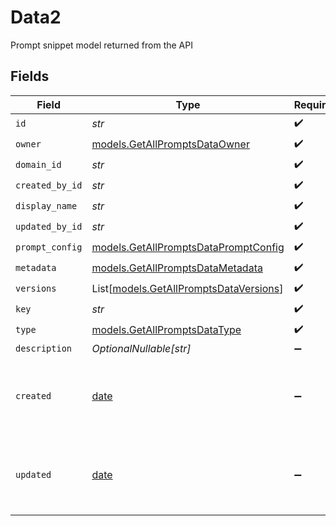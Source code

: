 # Data2

Prompt snippet model returned from the API


## Fields

| Field                                                                              | Type                                                                               | Required                                                                           | Description                                                                        |
| ---------------------------------------------------------------------------------- | ---------------------------------------------------------------------------------- | ---------------------------------------------------------------------------------- | ---------------------------------------------------------------------------------- |
| `id`                                                                               | *str*                                                                              | :heavy_check_mark:                                                                 | N/A                                                                                |
| `owner`                                                                            | [models.GetAllPromptsDataOwner](../models/getallpromptsdataowner.md)               | :heavy_check_mark:                                                                 | N/A                                                                                |
| `domain_id`                                                                        | *str*                                                                              | :heavy_check_mark:                                                                 | N/A                                                                                |
| `created_by_id`                                                                    | *str*                                                                              | :heavy_check_mark:                                                                 | N/A                                                                                |
| `display_name`                                                                     | *str*                                                                              | :heavy_check_mark:                                                                 | N/A                                                                                |
| `updated_by_id`                                                                    | *str*                                                                              | :heavy_check_mark:                                                                 | N/A                                                                                |
| `prompt_config`                                                                    | [models.GetAllPromptsDataPromptConfig](../models/getallpromptsdatapromptconfig.md) | :heavy_check_mark:                                                                 | N/A                                                                                |
| `metadata`                                                                         | [models.GetAllPromptsDataMetadata](../models/getallpromptsdatametadata.md)         | :heavy_check_mark:                                                                 | N/A                                                                                |
| `versions`                                                                         | List[[models.GetAllPromptsDataVersions](../models/getallpromptsdataversions.md)]   | :heavy_check_mark:                                                                 | N/A                                                                                |
| `key`                                                                              | *str*                                                                              | :heavy_check_mark:                                                                 | N/A                                                                                |
| `type`                                                                             | [models.GetAllPromptsDataType](../models/getallpromptsdatatype.md)                 | :heavy_check_mark:                                                                 | N/A                                                                                |
| `description`                                                                      | *OptionalNullable[str]*                                                            | :heavy_minus_sign:                                                                 | N/A                                                                                |
| `created`                                                                          | [date](https://docs.python.org/3/library/datetime.html#date-objects)               | :heavy_minus_sign:                                                                 | The date and time the resource was created                                         |
| `updated`                                                                          | [date](https://docs.python.org/3/library/datetime.html#date-objects)               | :heavy_minus_sign:                                                                 | The date and time the resource was last updated                                    |
